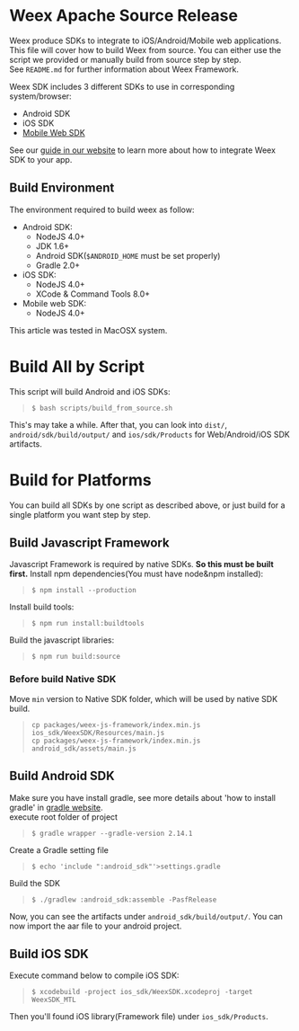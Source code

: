 # Weex Apache Source Release   
Weex produce SDKs to integrate to iOS/Android/Mobile web applications. This file will cover how to build Weex from source. You can either use the script we provided or manually build from source step by step.   
See `README.md` for further information about Weex Framework.

Weex SDK includes 3 different SDKs to use in corresponding system/browser:
* Android SDK
* iOS SDK
* [Mobile Web SDK](https://github.com/weexteam/weex-vue-render)

See our [guide in our website](http://weex.apache.org/guide/integrate-to-your-app.html) to learn more about how to integrate Weex SDK to your app.

## Build Environment
The environment required to build weex as follow:
* Android SDK:
    * NodeJS 4.0+
    * JDK 1.6+
    * Android SDK(`$ANDROID_HOME` must be set properly)
    * Gradle 2.0+
* iOS SDK:
    * NodeJS 4.0+
    * XCode & Command Tools 8.0+
* Mobile web SDK:
    * NodeJS 4.0+

This article was tested in MacOSX system.

# Build All by Script

This script will build Android and iOS SDKs:   
> `$ bash scripts/build_from_source.sh`

This's may take a while. After that, you can look into `dist/`, `android/sdk/build/output/` and `ios/sdk/Products` for Web/Android/iOS SDK artifacts.

# Build for Platforms

You can build all SDKs by one script as described above, or just build for a single platform you want step by step.

## Build Javascript Framework
Javascript Framework is required by native SDKs. **So this must be built first.**
Install npm dependencies(You must have node&npm installed):
> `$ npm install --production`

Install build tools:
> `$ npm run install:buildtools`

Build the javascript libraries:
> `$ npm run build:source`

### Before build Native SDK
Move `min` version to Native SDK folder, which will be used by native SDK build.   
> `cp packages/weex-js-framework/index.min.js ios_sdk/WeexSDK/Resources/main.js`   
> `cp packages/weex-js-framework/index.min.js android_sdk/assets/main.js`

## Build Android SDK    
Make sure you have install gradle, see more details about 'how to install gradle' in [gradle website](https://gradle.org/install).   
execute root folder of project   
> `$ gradle wrapper --gradle-version 2.14.1`   

Create a Gradle setting file
> `$ echo 'include ":android_sdk"'>settings.gradle`

Build the SDK
> `$ ./gradlew :android_sdk:assemble -PasfRelease`

Now, you can see the artifacts under `android_sdk/build/output/`.
You can now import the aar file to your android project.

## Build iOS SDK
Execute command below to compile iOS SDK:
> `$ xcodebuild -project ios_sdk/WeexSDK.xcodeproj -target WeexSDK_MTL`

Then you'll found iOS library(Framework file) under `ios_sdk/Products`.

